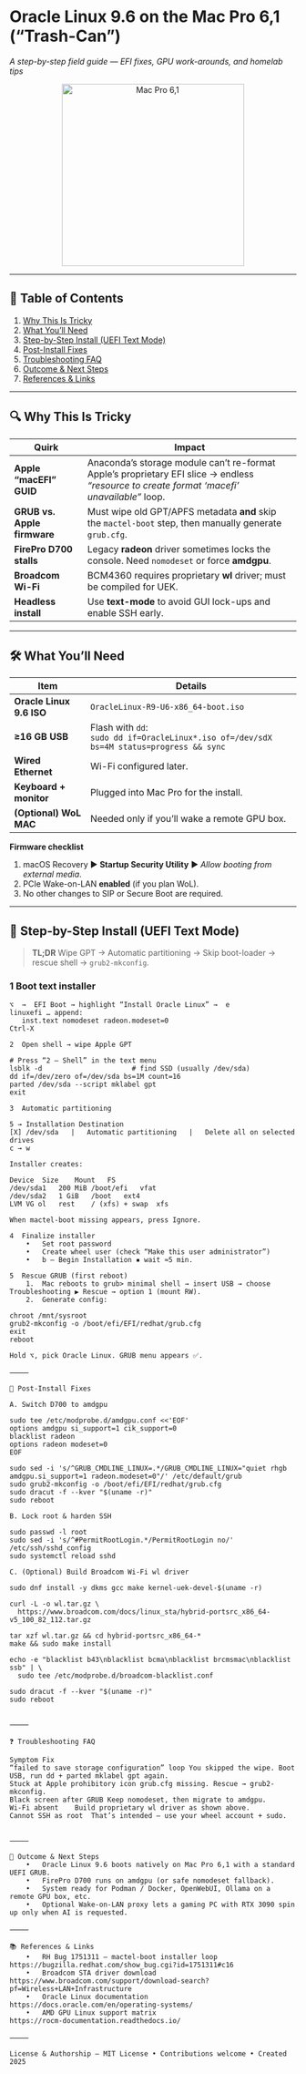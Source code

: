 # Oracle Linux 9.6 on the Mac Pro 6,1 (“Trash-Can”)
*A step-by-step field guide — EFI fixes, GPU work-arounds, and homelab tips*

<p align="center">
  <img src="docs/img/trashcan_macpro.jpg" width="320" alt="Mac Pro 6,1">
</p>

---

## 📑 Table of Contents
1. [Why This Is Tricky](#-why-this-is-tricky)  
2. [What You’ll Need](#-what-youll-need)  
3. [Step-by-Step Install (UEFI Text Mode)](#-step-by-step-install-uefi-text-mode)  
4. [Post-Install Fixes](#-post-install-fixes)  
5. [Troubleshooting FAQ](#-troubleshooting-faq)  
6. [Outcome & Next Steps](#-outcome--next-steps)  
7. [References & Links](#-references--links)

---

## 🔍 Why This Is Tricky

| Quirk | Impact |
|-------|--------|
| **Apple “macEFI” GUID** | Anaconda’s storage module can’t re-format Apple’s proprietary EFI slice → endless *“resource to create format ‘macefi’ unavailable”* loop. |
| **GRUB vs. Apple firmware** | Must wipe old GPT/APFS metadata **and** skip the `mactel-boot` step, then manually generate `grub.cfg`. |
| **FirePro D700 stalls** | Legacy **radeon** driver sometimes locks the console. Need `nomodeset` or force **amdgpu**. |
| **Broadcom Wi-Fi** | BCM4360 requires proprietary **wl** driver; must be compiled for UEK. |
| **Headless install** | Use **text-mode** to avoid GUI lock-ups and enable SSH early. |

---

## 🛠️ What You’ll Need

| Item | Details |
|------|---------|
| **Oracle Linux 9.6 ISO** | `OracleLinux-R9-U6-x86_64-boot.iso` |
| **≥16 GB USB** | Flash with `dd`:<br>`sudo dd if=OracleLinux*.iso of=/dev/sdX bs=4M status=progress && sync` |
| **Wired Ethernet** | Wi-Fi configured later. |
| **Keyboard + monitor** | Plugged into Mac Pro for the install. |
| **(Optional) WoL MAC** | Needed only if you’ll wake a remote GPU box. |

**Firmware checklist**

1. macOS Recovery ▶ **Startup Security Utility** ▶ *Allow booting from external media*.  
2. PCIe Wake-on-LAN **enabled** (if you plan WoL).  
3. No other changes to SIP or Secure Boot are required.

---

## 🚀 Step-by-Step Install (UEFI Text Mode)

> **TL;DR**  Wipe GPT → Automatic partitioning → Skip boot-loader → rescue shell → `grub2-mkconfig`.

### 1  Boot text installer

```text
⌥  →  EFI Boot → highlight “Install Oracle Linux” →  e
linuxefi … append:
   inst.text nomodeset radeon.modeset=0
Ctrl-X

2  Open shell → wipe Apple GPT

# Press “2 – Shell” in the text menu
lsblk -d                      # find SSD (usually /dev/sda)
dd if=/dev/zero of=/dev/sda bs=1M count=16
parted /dev/sda --script mklabel gpt
exit

3  Automatic partitioning

5 → Installation Destination
[X] /dev/sda   |   Automatic partitioning   |   Delete all on selected drives
c → w

Installer creates:

Device	Size	Mount	FS
/dev/sda1	200 MiB	/boot/efi	vfat
/dev/sda2	1 GiB	/boot	ext4
LVM VG ol	rest	/ (xfs) + swap	xfs

When mactel-boot missing appears, press Ignore.

4  Finalize installer
	•	Set root password
	•	Create wheel user (check “Make this user administrator”)
	•	b – Begin Installation ▪ wait ≈5 min.

5  Rescue GRUB (first reboot)
	1.	Mac reboots to grub> minimal shell → insert USB → choose Troubleshooting ▶ Rescue → option 1 (mount RW).
	2.	Generate config:

chroot /mnt/sysroot
grub2-mkconfig -o /boot/efi/EFI/redhat/grub.cfg
exit
reboot

Hold ⌥, pick Oracle Linux. GRUB menu appears ✅.

⸻

🔧 Post-Install Fixes

A. Switch D700 to amdgpu

sudo tee /etc/modprobe.d/amdgpu.conf <<'EOF'
options amdgpu si_support=1 cik_support=0
blacklist radeon
options radeon modeset=0
EOF

sudo sed -i 's/^GRUB_CMDLINE_LINUX=.*/GRUB_CMDLINE_LINUX="quiet rhgb amdgpu.si_support=1 radeon.modeset=0"/' /etc/default/grub
sudo grub2-mkconfig -o /boot/efi/EFI/redhat/grub.cfg
sudo dracut -f --kver "$(uname -r)"
sudo reboot

B. Lock root & harden SSH

sudo passwd -l root
sudo sed -i 's/^#PermitRootLogin.*/PermitRootLogin no/' /etc/ssh/sshd_config
sudo systemctl reload sshd

C. (Optional) Build Broadcom Wi-Fi wl driver

sudo dnf install -y dkms gcc make kernel-uek-devel-$(uname -r)

curl -L -o wl.tar.gz \
  https://www.broadcom.com/docs/linux_sta/hybrid-portsrc_x86_64-v5_100_82_112.tar.gz

tar xzf wl.tar.gz && cd hybrid-portsrc_x86_64-*
make && sudo make install

echo -e "blacklist b43\nblacklist bcma\nblacklist brcmsmac\nblacklist ssb" | \
  sudo tee /etc/modprobe.d/broadcom-blacklist.conf

sudo dracut -f --kver "$(uname -r)"
sudo reboot


⸻

❓ Troubleshooting FAQ

Symptom	Fix
“failed to save storage configuration” loop	You skipped the wipe. Boot USB, run dd + parted mklabel gpt again.
Stuck at Apple prohibitory icon	grub.cfg missing. Rescue → grub2-mkconfig.
Black screen after GRUB	Keep nomodeset, then migrate to amdgpu.
Wi-Fi absent	Build proprietary wl driver as shown above.
Cannot SSH as root	That’s intended — use your wheel account + sudo.


⸻

🎯 Outcome & Next Steps
	•	Oracle Linux 9.6 boots natively on Mac Pro 6,1 with a standard UEFI GRUB.
	•	FirePro D700 runs on amdgpu (or safe nomodeset fallback).
	•	System ready for Podman / Docker, OpenWebUI, Ollama on a remote GPU box, etc.
	•	Optional Wake-on-LAN proxy lets a gaming PC with RTX 3090 spin up only when AI is requested.

⸻

📚 References & Links
	•	RH Bug 1751311 — mactel-boot installer loop
https://bugzilla.redhat.com/show_bug.cgi?id=1751311#c16
	•	Broadcom STA driver download
https://www.broadcom.com/support/download-search?pf=Wireless+LAN+Infrastructure
	•	Oracle Linux documentation
https://docs.oracle.com/en/operating-systems/
	•	AMD GPU Linux support matrix
https://rocm-documentation.readthedocs.io/

⸻

License & Authorship — MIT License • Contributions welcome • Created 2025

